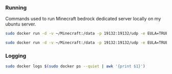 ### Running 

Commands used to run Minecraft bedrock dedicated server locally on my ubuntu server.

```bash
sudo docker run -d -v ~/Minecraft:/data -p 19132:19132/udp -e EULA=TRUE -e VERSION=1.20.61.01 -e GAMEMODE'='survival -e LEVEL_NAME=byers-ultimate-world -e LEVEL_SEED=8486214866965744170 -e TICK_DISTANCE=4 -e DIFFICULTY=hard itzg/minecraft-bedrock-server:2023.8.1
```

```bash
sudo docker run -d -v ~/Minecraft:/data -p 19132:19132/udp -e EULA=TRUE -e VERSION=1.21.20.03 -e GAMEMODE'='survival -e LEVEL_NAME=byers-ultimate-world -e LEVEL_SEED=8486214866965744170 -e TICK_DISTANCE=4 -e DIFFICULTY=hard itzg/minecraft-bedrock-server:2024.5.0
```
### Logging

```bash
sudo docker logs $(sudo docker ps --quiet | awk '{print $1}')
```
